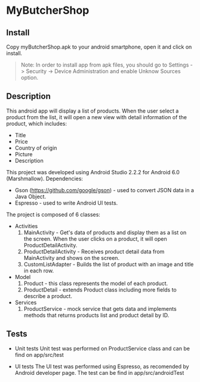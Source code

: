 # MyButcherShop

## Install
Copy myButcherShop.apk to your android smartphone, open it and click on install.
> Note: In order to install app from apk files, you should go to Settings -> Security -> Device Administration and enable Unknow Sources option.

## Description

This android app will display a list of products. When the user select a product from the list, it will open a new view with detail information of the product, which includes:

* Title
* Price
* Country of origin
* Picture
* Description

This project was developed using Android Studio 2.2.2 for Android 6.0 (Marshmallow).
Dependencies:
* Gson (https://github.com/google/gson) - used to convert JSON data in a Java Object.
* Espresso - used to write Android UI tests.

The project is composed of 6 classes:
* Activities
  1. MainActivity - Get's data of products and display them as a list on the screen. When the user clicks on a product, it will open ProductDetailActivity.
  2. ProductDetailActivity - Receives product detail data from MainActivity and shows on the screen.
  3. CustomListAdapter - Builds the list of product with an image and title in each row.
* Model
  1. Product - this class represents the model of each product.
  2. ProductDetail - extends Product class including more fields to describe a product.
* Services
  1. ProductService - mock service that gets data and implements methods that returns products list and product detail by ID.
  
## Tests 

* Unit tests
Unit test was performed on ProductService class and can be find on app/src/test

* UI tests
The UI test was performed using Espresso, as recomended by Android developer page.
The test can be find in app/src/androidTest



